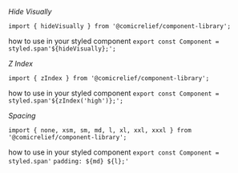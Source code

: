 _Hide Visually_

`import { hideVisually } from '@comicrelief/component-library';`

how to use in your styled component
`export const Component = styled.span'${hideVisually};';`

_Z Index_

`import { zIndex } from '@comicrelief/component-library';`

how to use in your styled component
`export const Component = styled.span'${zIndex('high')};';`

_Spacing_

`import { none, xsm, sm, md, l, xl, xxl, xxxl } from '@comicrelief/component-library';`

how to use in your styled component 
`export const Component = styled.span'`
 `padding: ${md} ${l};'`


